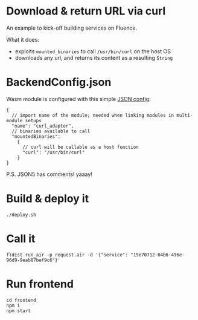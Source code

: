 # Download & return URL via curl

An example to kick-off building services on Fluence.

What it does:
- exploits `mounted_binaries` to call `/usr/bin/curl` on the host OS
- downloads any url, and returns its content as a resulting `String`

# BackendConfig.json
Wasm module is configured with this simple [JSON config](backend/BackendConfig.json):
```json5
{
  // import name of the module; needed when linking modules in multi-module setups
  "name": "curl_adapter",
  // binaries available to call
  "mountedBinaries":
    {
      // curl will be callable as a host function
      "curl": "/usr/bin/curl"
    }
}
```
P.S. JSON5 has comments! yaaay!

# Build & deploy it
```shell
./deploy.sh
```

# Call it
```shell
fldist run_air -p request.air -d '{"service": "19e70712-04b6-496e-96d9-9eab87bef9c6"}'
```

# Run frontend
```shell
cd frontend
npm i
npm start
```
